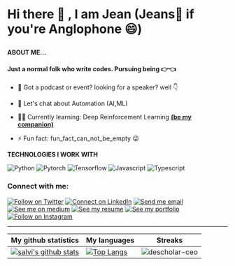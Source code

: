 

<!--
**salviosage/salviosage** is a ✨ _special_ ✨ repository because its `README.md` (this file) appears on your GitHub profile.
### Hi there 👋
Here are some ideas to get you started:

- 🔭 I’m currently working on ...
- 🌱 I’m currently learning ...
- 👯 I’m looking to collaborate on ...
- 🤔 I’m looking for help with ...
- 💬 Ask me about ...
- 📫 How to reach me: ...
- 😄 Pronouns: ...
- ⚡ Fun fact: ...
-->

# <p align='left'> Hi there 👋 , I am Jean (Jeans👖 if you're Anglophone 😄) </p>
<!-- 
---

![Brand](firstCover.jpg)

--- -->

**ABOUT ME...**
<p align='center'>
<h4>Just a normal folk who write codes. Pursuing being 👉👈 </h4>
<!-- 
 Checkout my linkedin - **[MY LINKEDIN](https://www.linkedin.com/in/jean-salvi/)**  -->

- 👯 Got a podcast or event? looking for a speaker? well 👇 

- 💬 Let's chat about Automation (AI,ML) 
-  👩‍💻 Currently learning: Deep Reinforcement Learning  **[(be my companion)](https://github.com/salviosage/Deep_R_Learning)** 
- ⚡ Fun fact: fun_fact_can_not_be_empty  😜

**TECHNOLOGIES I WORK WITH**

![Python](https://img.shields.io/badge/python%20-%23E34F26.svg?&style=for-the-badge&logo=python&logoColor=white)
![Pytorch](https://img.shields.io/badge/pytorch%20-%231572B6.svg?&style=for-the-badge&logo=pytorch&logoColor=white)
![Tensorflow](https://img.shields.io/badge/-tensorflow-blue?style=for-the-badge&logo=tensorflow&logoColor=white)
![Javascript](https://img.shields.io/badge/-Javascript-ffb400?style=for-the-badge&logo=javascript&logoColor=ffff3f)
![Typescript](https://img.shields.io/badge/-Typescript-fblue?style=for-the-badge&logo=typescript&logoColor=ffff3f)


<!--  🌐 **REACH ME ON**

- [![Linkedin:Jean Salvi](https://img.shields.io/badge/-Jean_Salvi-blue?style=flat-square&logo=Linkedin&logoColor=white&link=https://www.linkedin.com/in/jean-salvi/)](https://www.linkedin.com/in/jean-salvi/)
- [![Medium:Jean Salvi](https://img.shields.io/badge/-Salviosage-black?style=flat-square&logo=Medium&logoColor=white&link=https://medium.com/@salviosage)](https://medium.com/@salviosage)
- [![Twitter: salviosage](https://img.shields.io/twitter/follow/salviosage?style=social)](https://twitter.com/salviosage)

 -->
</p>

<!-- 
**GITHUB STAT'S**

![stats](https://github-readme-stats.vercel.app/api?username=salviosage&show_icons=true&theme=synthwave)

[![GitHub salviosage](https://img.shields.io/github/followers/salviosage?label=follow&style=social)](https://github.com/salviosage) -->


### Connect with me:

[![Follow on Twitter](https://img.shields.io/badge/--twitter?label=Twitter&logo=Twitter&style=social)](https://twitter.com/salviosage) [![Connect on LinkedIn](https://img.shields.io/badge/--linkedin?label=LinkedIn&logo=LinkedIn&style=social)](https://www.linkedin.com/in/jean-salvi) [![Send me email](https://img.shields.io/badge/--gmail?label=Gmail&logo=Gmail&style=social)](mailto:salviosage@gmail.com) [![See me on medium](https://img.shields.io/badge/--medium?label=Medium&logo=medium&style=social)](https://medium.com/@salviosage) [![See my resume](https://img.shields.io/badge/--resume?label=Resume&logo=resume&style=social)](./assets/jean_salvi_resume.pdf) [![See my portfolio](https://img.shields.io/badge/--portfolio?label=Portfolio&logo=portfolio&style=social)](https://twitter.com/salviosage) [![Follow on Instagram](https://img.shields.io/badge/--instagram?label=Instagram&logo=Instagram&style=social)](https://instagram.com/salviosage)
___

|My github statistics|My languages|Streaks|
|-|-|-|
|[![salvi's github stats](https://github-readme-stats.vercel.app/api?username=salviosage&show_icons=true&theme=synthwave)](https://github.com/salviosage)|[![Top Langs](https://github-readme-stats.vercel.app/api/top-langs/?username=salviosage&show_icons=true&theme=dark&layout=compact&hide_title=true)](https://github.com/salviosage)|![descholar-ceo](https://github-readme-streak-stats.herokuapp.com/?user=salviosage&theme=dark)


